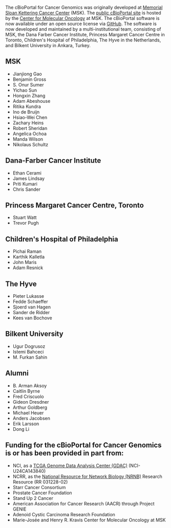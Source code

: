 The cBioPortal for Cancer Genomics was originally developed at [Memorial Sloan Kettering Cancer Center](http://www.mskcc.org/) (MSK). The [public cBioPortal site](http://cbioportal.org) is hosted by the [Center for Molecular Oncology](http://www.mskcc.org/research/molecular-oncology) at MSK. The cBioPortal software is now available under an open source license via [GitHub](https://github.com/cBioPortal/cbioportal/). The software is now developed and maintained by a multi-institutional team, consisting of MSK, the Dana Farber Cancer Institute, Princess Margaret Cancer Centre in Toronto, Children's Hospital of Philadelphia, The Hyve in the Netherlands, and Bilkent University in Ankara, Turkey.

## MSK
* Jianjiong Gao
* Benjamin Gross
* S. Onur Sumer
* Yichao Sun
* Hongxin Zhang
* Adam Abeshouse
* Ritika Kundra
* Ino de Bruijn
* Hsiao-Wei Chen
* Zachary Heins
* Robert Sheridan
* Angelica Ochoa
* Manda Wilson
* Nikolaus Schultz

## Dana-Farber Cancer Institute
* Ethan Cerami
* James Lindsay
* Priti Kumari
* Chris Sander

## Princess Margaret Cancer Centre, Toronto
* Stuart Watt
* Trevor Pugh

## Children's Hospital of Philadelphia
* Pichai Raman
* Karthik Kalletla
* John Maris
* Adam Resnick

## The Hyve
* Pieter Lukasse
* Fedde Schaeffer
* Sjoerd van Hagen
* Sander de Ridder
* Kees van Bochove

## Bilkent University
* Ugur Dogrusoz
* Istemi Bahceci
* M. Furkan Sahin

## Alumni
* B. Arman Aksoy
* Caitlin Byrne
* Fred Criscuolo
* Gideon Dresdner
* Arthur Goldberg
* Michael Heuer
* Anders Jacobsen
* Erik Larsson
* Dong Li

## Funding for the cBioPortal for Cancer Genomics is or has been provided in part from:

* NCI, as a [TCGA Genome Data Analysis Center (GDAC)](http://tcga.cancer.gov/wwd/program/research_network/gdac.asp) (NCI-U24CA143840)
* NCRR, as the [National Resource for Network Biology (NRNB)](http://nrnb.org/) Research Resource (RR 031228-02)
* Starr Cancer Consortium
* Prostate Cancer Foundation
* Stand Up 2 Cancer
* American Association for Cancer Research (AACR) through Project GENIE
* Adenoid Cystic Carcinoma Research Foundation
* Marie-Jos&eacute;e and Henry R. Kravis Center for Molecular Oncology at MSK
